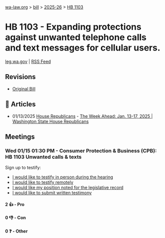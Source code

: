 [wa-law.org](/) > [bill](/bill/) > [2025-26](/bill/2025-26/) > [HB 1103](/bill/2025-26/hb/1103/)

# HB 1103 - Expanding protections against unwanted telephone calls and text messages for cellular users.
[leg.wa.gov](https://app.leg.wa.gov/billsummary?BillNumber=1103&Year=2025&Initiative=false) | [RSS Feed](./rss.xml)

## Revisions
* [Original Bill](1/)

## 📰 Articles
* 01/13/2025 [House Republicans](/org/house_republicans/) - [The Week Ahead: Jan. 13-17, 2025 | Washington State House Republicans](https://houserepublicans.wa.gov/week/the-week-ahead-jan-13-17-2025/#:~:text=HB%201103)

## Meetings
### Wed 01/15 01:30 PM - Consumer Protection & Business (CPB): HB 1103 Unwanted calls & texts
Sign up to testify:
* [I would like to testify in person during the hearing](https://app.leg.wa.gov/csi/Testifier/Add?chamber=House&mId=32417&aId=161238&caId=24643&tId=1)
* [I would like to testify remotely](https://app.leg.wa.gov/csi/Testifier/Add?chamber=House&mId=32417&aId=161238&caId=24643&tId=2)
* [I would like my position noted for the legislative record](https://app.leg.wa.gov/csi/Testifier/Add?chamber=House&mId=32417&aId=161238&caId=24643&tId=3)
* [I would like to submit written testimony](https://app.leg.wa.gov/csi/Testifier/Add?chamber=House&mId=32417&aId=161238&caId=24643&tId=4)

#### 2 👍 - Pro

#### 0 👎 - Con

#### 0 ❓ - Other
